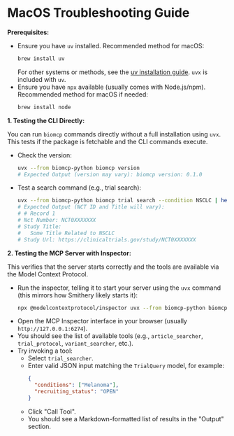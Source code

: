 # MacOS Troubleshooting Guide

**Prerequisites:**

- Ensure you have `uv` installed. Recommended method for macOS:
  ```bash
  brew install uv
  ```
  For other systems or methods, see the [uv installation guide](https://docs.astral.sh/uv/install/). `uvx` is included with `uv`.
- Ensure you have `npx` available (usually comes with Node.js/npm). Recommended method for macOS if needed:
  ```bash
  brew install node
  ```

**1. Testing the CLI Directly:**

You can run `biomcp` commands directly without a full installation using `uvx`. This tests if the package is fetchable and the CLI commands execute.

- Check the version:
  ```bash
  uvx --from biomcp-python biomcp version
  # Expected Output (version may vary): biomcp version: 0.1.0
  ```
- Test a search command (e.g., trial search):
  ```bash
  uvx --from biomcp-python biomcp trial search --condition NSCLC | head -n 5
  # Expected Output (NCT ID and Title will vary):
  # # Record 1
  # Nct Number: NCT0XXXXXXX
  # Study Title:
  #   Some Title Related to NSCLC
  # Study Url: https://clinicaltrials.gov/study/NCT0XXXXXXX
  ```

**2. Testing the MCP Server with Inspector:**

This verifies that the server starts correctly and the tools are available via the Model Context Protocol.

- Run the inspector, telling it to start your server using the `uvx` command (this mirrors how Smithery likely starts it):
  ```bash
  npx @modelcontextprotocol/inspector uvx --from biomcp-python biomcp run
  ```
- Open the MCP Inspector interface in your browser (usually `http://127.0.0.1:6274`).
- You should see the list of available tools (e.g., `article_searcher`, `trial_protocol`, `variant_searcher`, etc.).
- Try invoking a tool:
  - Select `trial_searcher`.
  - Enter valid JSON input matching the `TrialQuery` model, for example:
    ```json
    {
      "conditions": ["Melanoma"],
      "recruiting_status": "OPEN"
    }
    ```
  - Click "Call Tool".
  - You should see a Markdown-formatted list of results in the "Output" section.
